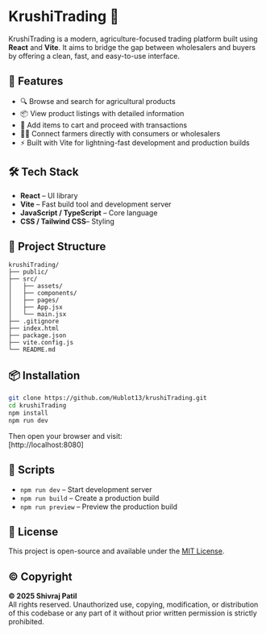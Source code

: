 # KrushiTrading 🌾

KrushiTrading is a modern, agriculture-focused trading platform built using **React** and **Vite**. It aims to bridge the gap between wholesalers and buyers by offering a clean, fast, and easy-to-use interface.

## 🚀 Features

- 🔍 Browse and search for agricultural products
- 📦 View product listings with detailed information
- 🛒 Add items to cart and proceed with transactions
- 👨‍🌾 Connect farmers directly with consumers or wholesalers
- ⚡ Built with Vite for lightning-fast development and production builds

## 🛠️ Tech Stack

- **React** – UI library
- **Vite** – Fast build tool and development server
- **JavaScript / TypeScript** – Core language
- **CSS / Tailwind CSS**– Styling

## 📂 Project Structure

```
krushiTrading/
├── public/
├── src/
│   ├── assets/
│   ├── components/
│   ├── pages/
│   ├── App.jsx
│   └── main.jsx
├── .gitignore
├── index.html
├── package.json
├── vite.config.js
└── README.md
```

## 📦 Installation

```bash
git clone https://github.com/Hublot13/krushiTrading.git
cd krushiTrading
npm install
npm run dev
```

Then open your browser and visit:  
[http://localhost:8080]

## 📜 Scripts

- `npm run dev` – Start development server
- `npm run build` – Create a production build
- `npm run preview` – Preview the production build

## 📄 License

This project is open-source and available under the [MIT License](LICENSE).

## ©️ Copyright

**© 2025 Shivraj Patil**  
All rights reserved. Unauthorized use, copying, modification, or distribution of this codebase or any part of it without prior written permission is strictly prohibited.
